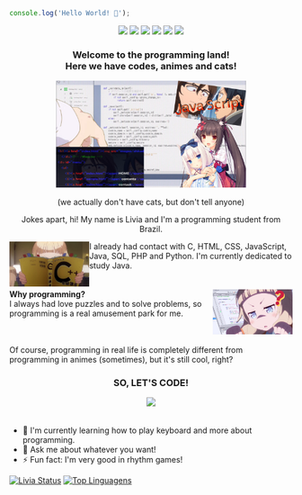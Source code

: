 ```javascript
console.log('Hello World! 👋');
```

<div align="center">
  <span>
    <img src="https://img.shields.io/badge/Java-critical?style=for-the-badge&logo=java&logoColor=white"/>
    <img src="https://img.shields.io/badge/Spring-69B04C?style=for-the-badge&logo=spring&logoColor=white"/>  
    <img src="https://img.shields.io/badge/HTML5-E34F26?style=for-the-badge&logo=html5&logoColor=white"/>
    <img src="https://img.shields.io/badge/CSS3-1572B6?style=for-the-badge&logo=css3&logoColor=white"/>
    <img src="https://img.shields.io/badge/Bootstrap-563D7C?style=for-the-badge&logo=bootstrap&logoColor=white"/>  
    <img src="https://img.shields.io/badge/JavaScript-F7DF1E?style=for-the-badge&logo=javascript&logoColor=black"/>
  </span>
</div>
<h3 align="center">
  <strong>
    Welcome to the programming land!<br>
    Here we have codes, animes and cats!
  </strong>
</h3>
<div align="center">
  <img height="190" src="https://github.com/4L1C3-R4BB1T/4L1C3-R4BB1T/raw/main/assets/image.png">
  <p align="center">
    (we actually don't have cats, but don't tell anyone)
  </p>
</div>
<p align="center">
  Jokes apart, hi! My name is Livia and I'm a programming student from Brazil.
</p>
<div>
  <img align="left" height="80" src="https://github.com/4L1C3-R4BB1T/4L1C3-R4BB1T/raw/main/assets/newgame2.jpg"> 
  I already had contact with C, HTML, CSS, JavaScript, Java, SQL, PHP and Python. I'm currently dedicated to study Java.
</div>
<br>
<br>
<div> 
  <img align="right" height="80" src="https://github.com/4L1C3-R4BB1T/4L1C3-R4BB1T/raw/main/assets/newgame1.png"> 
  <strong>Why programming?</strong>
  <br>
  I always had love puzzles and to solve problems, so programming is a real amusement park for me.
</div>
<br>
<br>
<p>
  Of course, programming in real life is completely different from programming in animes (sometimes), but it's still cool, right?
</p>
<h3 align="center">
  <strong>SO, LET'S CODE!</strong>
</h3>
<div align="center">
  <img height="200" src="https://github.com/4L1C3-R4BB1T/4L1C3-R4BB1T/raw/main/assets/yukichan.gif">
</div>
<br>

- 🌱 I'm currently learning how to play keyboard and more about programming.
- 💬 Ask me about whatever you want!
- ⚡ Fun fact: I'm very good in rhythm games!

[![Livia Status](https://github-readme-stats.vercel.app/api?username=4L1C3-R4BB1T&show_icons=true&hide=issues&theme=tokyonight)](https://github.com/anuraghazra/github-readme-stats)
[![Top Linguagens](https://github-readme-stats.vercel.app/api/top-langs/?username=4L1C3-R4BB1T&layout=compact&theme=tokyonight)](https://github.com/anuraghazra/github-readme-stats)
